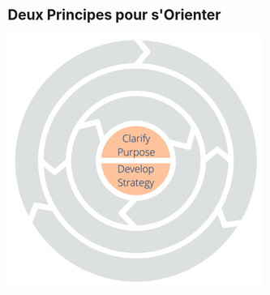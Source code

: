 # Deux Principes pour s'Orienter


![Deux Principes pour s'Orienter : Clarifier la Raison d'Être - Développer la Stratégie](img/csf/csf-light-orientation.png)

